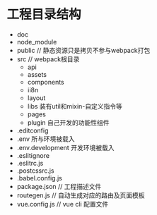 # 工程目录结构
- doc
- node_module
- public // 静态资源只是拷贝不参与webpack打包
- src // webpack根目录
    - api
    - assets
    - components
    - ℹi8n
    - layout
    - libs 装有util和mixin-自定义指令等
    - pages
    - plugin 自己开发的功能性组件
- .editconfig
- .env 所与环境被载入
- .env.development 开发环境被载入
- .eslitignore
- .eslitrc.js
- .postcssrc.js
- .babel.config.js
- package.json // 工程描述文件
- routegen.js // 自动生成对应的路由及页面模板
- vue.config.js // vue cli 配置文件